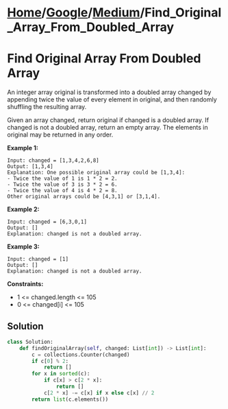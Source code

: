 # [Home](./../..)/[Google](./..)/[Medium](./)/Find_Original_Array_From_Doubled_Array
<h1>Find Original Array From Doubled Array</h1>

<p>
An integer array original is transformed into a doubled array changed by appending twice the value of every element in original, and then randomly shuffling the resulting array.
</p>
<p>
Given an array changed, return original if changed is a doubled array. If changed is not a doubled array, return an empty array. The elements in original may be returned in any order.
</p>

<b>Example 1:</b>

    Input: changed = [1,3,4,2,6,8]
    Output: [1,3,4]
    Explanation: One possible original array could be [1,3,4]:
    - Twice the value of 1 is 1 * 2 = 2.
    - Twice the value of 3 is 3 * 2 = 6.
    - Twice the value of 4 is 4 * 2 = 8.
    Other original arrays could be [4,3,1] or [3,1,4].

<b>Example 2:</b>

    Input: changed = [6,3,0,1]
    Output: []
    Explanation: changed is not a doubled array.

<b>Example 3:</b>

    Input: changed = [1]
    Output: []
    Explanation: changed is not a doubled array.
    
<b>Constraints:</b>

- 1 <= changed.length <= 105
- 0 <= changed[i] <= 105

<h2>Solution</h2>

```python
class Solution:
    def findOriginalArray(self, changed: List[int]) -> List[int]:
        c = collections.Counter(changed)
        if c[0] % 2:
            return []
        for x in sorted(c):
            if c[x] > c[2 * x]:
                return []
            c[2 * x] -= c[x] if x else c[x] // 2
        return list(c.elements())
```
